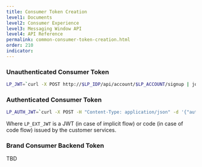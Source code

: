```yaml
---
title: Consumer Token Creation
level1: Documents
level2: Consumer Experience
level3: Messaging Window API
level4: API Reference
permalink: common-consumer-token-creation.html
order: 210
indicator:
---
```


### Unauthenticated Consumer Token

```sh
LP_JWT=`curl -X POST http://$LP_IDP/api/account/$LP_ACCOUNT/signup | jq -r .jwt`
```

### Authenticated Consumer Token

```sh
LP_AUTH_JWT=`curl -X POST -H "Content-Type: application/json" -d '{"authCode" : "'$LP_EXT_JWT'"}' http://$LP_IDP/api/account/$LP_ACCOUNT/authenticate | jq -r .jwt`
```

Where `LP_EXT_JWT` is a JWT (in case of implicit flow) or code (in case of code flow) issued by the customer services.

### Brand Consumer Backend Token

TBD